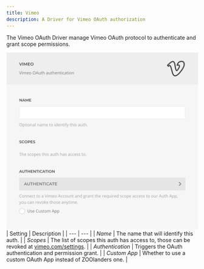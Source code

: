```yaml
---
title: Vimeo
description: A Driver for Vimeo OAuth authorization
---
```


<!--@include: ./_shared/driver-intro-->

The Vimeo OAuth Driver manage Vimeo OAuth protocol to authenticate and grant scope permissions.

![Vimeo OAuth Driver](./assets/vimeo-oauth.webp)
| Setting | Description |
| --- | --- |
| *Name* | The name that will identify this auth. |
| *Scopes* | The list of scopes this auth has access to, those can be revoked at [vimeo.com/settings](https://vimeo.com/settings/apps). |
| *Authentication* | Triggers the OAuth authentication and permission grant. |
| *Custom App* | Whether to use a custom OAuth App instead of ZOOlanders one. |
